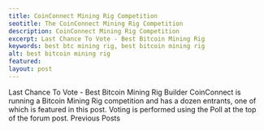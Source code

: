 ```yaml
---
title: CoinConnect Mining Rig Competition
seotitle: The CoinConnect Mining Rig Competition
description: CoinConnect Mining Rig Competition
excerpt: Last Chance To Vote - Best Bitcoin Mining Rig
keywords: best btc mining rig, best bitcoin mining rig
alt: best bitcoin mining rig
featured: 
layout: post
---
```

Last Chance To Vote - Best Bitcoin Mining Rig Builder
CoinConnect is running a Bitcoin Mining Rig competition and has a dozen entrants, one of which is featured in this post.
Voting is performed using the Poll at the top of the forum post.
Previous Posts
